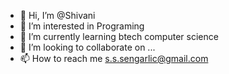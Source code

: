 - 👋 Hi, I’m @Shivani
- 👀 I’m interested in Programing
- 🌱 I’m currently learning btech computer science
- 💞️ I’m looking to collaborate on ...
- 📫 How to reach me s.s.sengarlic@gmail.com

<!---
Cehv10Shivi/Cehv10Shivi is a ✨ special ✨ repository because its `README.md` (this file) appears on your GitHub profile.
You can click the Preview link to take a look at your changes.
--->
